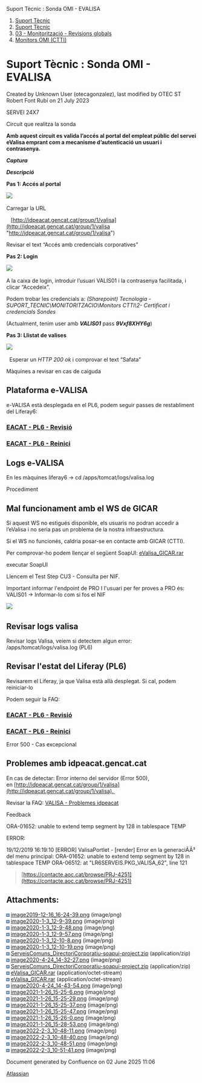 Suport Tècnic : Sonda OMI - EVALISA  

1.  [Suport Tècnic](index.html)
2.  [Suport Tècnic](13893782.html)
3.  [03 - Monitorització - Revisions globals](26313327.html)
4.  [Monitors OMI (CTTI)](26313608.html)

Suport Tècnic : Sonda OMI - EVALISA
===================================

Created by Unknown User (otecagonzalez), last modified by OTEC ST Robert Font Rubí on 21 July 2023

SERVEI 24X7

  

Circuit que realitza la sonda

**Amb aquest circuit es valida l’accés al portal del empleat públic del servei eValisa emprant com a mecanisme d’autenticació un usuari i contrasenya.**

**_Captura_**

**_Descripció_**

**Pas 1: Accés al portal**

![](attachments/30869354/64980001.png)

Carregar la URL

   [http://idpeacat.gencat.cat/group/1/valisa](http://idpeacat.gencat.cat/group/1/valisa "http://idpeacat.gencat.cat/group/1/valisa")

Revisar el text “Accés amb credencials corporatives”

**Pas 2: Login**

![](attachments/30869354/64980003.png)

A la caixa de login, introduir l’usuari VALIS01 i la contrasenya facilitada, i clicar “Accedeix”.

Podem trobar les credencials a: _(Sharepoint) Tecnologia - SUPORT\_TECNIC\\MONITORITZACIO\\Monitors CTTI\\2- Certificat i credencials Sondes_

  

(Actualment, tenim user amb **_VALIS01_** pass **_9Vxf8XHY6g_**)

**Pas 3: Llistat de valises**

![](attachments/30869354/64980005.png)

  Esperar un _HTTP 200 ok_ i comprovar el text “Safata” 

  

Màquines a revisar en cas de caiguda

Plataforma e-VALISA
-------------------

e-VALISA està desplegada en el PL6, podem seguir passes de restabliment del Liferay6:

### [EACAT - PL6 - Revisió](41520634.html)

### [EACAT - PL6 - Reinici](EACAT---PL6---Reinici_41520633.html)

Logs e-VALISA
-------------

En les màquines liferay6 → cd /apps/tomcat/logs/valisa.log

  

Procediment

Mal funcionament amb el WS de GICAR
-----------------------------------

Si aquest WS no estigués disponible, els usuaris no podran accedir a l’eValisa i no seria pas un problema de la nostra infraestructura.

Si el WS no funcionés, caldria posar-se en contacte amb GICAR (CTTI).

Per comprovar-ho podem llençar el següent SoapUI: [eValisa\_GICAR.rar](attachments/30869354/36341042.rar)

executar SoapUI

Llencem el Test Step CU3 - Consulta per NIF.

Important informar l'endpoint de PRO I l'usuari per fer proves a PRO és: VALIS01 → Informar-lo com si fos el NIF

![](attachments/30869354/41520479.png)

  

Revisar logs valisa
-------------------

Revisar logs Valisa, veiem si detectem algun error: /apps/tomcat/logs/valisa.log (PL6)

Revisar l'estat del Liferay (PL6)
---------------------------------

Revisarem el Liferay, ja que Valisa està allà desplegat. Si cal, podem reiniciar-lo

Podem seguir la FAQ: 

### [EACAT - PL6 - Revisió](41520634.html)

### [EACAT - PL6 - Reinici](EACAT---PL6---Reinici_41520633.html)

  

Error 500 - Cas excepcional

Problemes amb idpeacat.gencat.cat
---------------------------------

En cas de detectar: Error interno del servidor (Error 500), en [http://idpeacat.gencat.cat/group/1/valisa](http://idpeacat.gencat.cat/group/1/valisa). 

Revisar la FAQ: [VALISA - Problemes idpeacat](VALISA---Problemes-idpeacat_93356763.html)

  

  

Feedback

ORA-01652: unable to extend temp segment by 128 in tablespace TEMP

ERROR:

19/12/2019 16:19:10 \[ERROR\] ValisaPortlet - \[render\] Error en la generaciÃÂ³ del menu principal: ORA-01652: unable to extend temp segment by 128 in tablespace TEMP
ORA-06512: at "LR6SERVEIS.PKG\_VALISA\_62", line 121

> [https://contacte.aoc.cat/browse/PRJ-4251](https://contacte.aoc.cat/browse/PRJ-4251)

Attachments:
------------

![](images/icons/bullet_blue.gif) [image2019-12-16\_16-24-39.png](attachments/30869354/30869356.png) (image/png)  
![](images/icons/bullet_blue.gif) [image2020-1-3\_12-9-39.png](attachments/30869354/30869358.png) (image/png)  
![](images/icons/bullet_blue.gif) [image2020-1-3\_12-9-48.png](attachments/30869354/30869359.png) (image/png)  
![](images/icons/bullet_blue.gif) [image2020-1-3\_12-9-57.png](attachments/30869354/30869360.png) (image/png)  
![](images/icons/bullet_blue.gif) [image2020-1-3\_12-10-8.png](attachments/30869354/30869361.png) (image/png)  
![](images/icons/bullet_blue.gif) [image2020-1-3\_12-10-19.png](attachments/30869354/30869362.png) (image/png)  
![](images/icons/bullet_blue.gif) [ServeisComuns\_DirectoriCorporatiu-soapui-project.zip](attachments/30869354/36341041.zip) (application/zip)  
![](images/icons/bullet_blue.gif) [image2020-4-24\_14-32-27.png](attachments/30869354/36341039.png) (image/png)  
![](images/icons/bullet_blue.gif) [ServeisComuns\_DirectoriCorporatiu-soapui-project.zip](attachments/30869354/36341036.zip) (application/zip)  
![](images/icons/bullet_blue.gif) [eValisa\_GICAR.rar](attachments/30869354/36341043.rar) (application/octet-stream)  
![](images/icons/bullet_blue.gif) [eValisa\_GICAR.rar](attachments/30869354/36341042.rar) (application/octet-stream)  
![](images/icons/bullet_blue.gif) [image2020-4-24\_14-43-54.png](attachments/30869354/36341044.png) (image/png)  
![](images/icons/bullet_blue.gif) [image2021-1-26\_15-25-6.png](attachments/30869354/41520474.png) (image/png)  
![](images/icons/bullet_blue.gif) [image2021-1-26\_15-25-29.png](attachments/30869354/41520475.png) (image/png)  
![](images/icons/bullet_blue.gif) [image2021-1-26\_15-25-37.png](attachments/30869354/41520476.png) (image/png)  
![](images/icons/bullet_blue.gif) [image2021-1-26\_15-25-47.png](attachments/30869354/41520477.png) (image/png)  
![](images/icons/bullet_blue.gif) [image2021-1-26\_15-26-0.png](attachments/30869354/41520478.png) (image/png)  
![](images/icons/bullet_blue.gif) [image2021-1-26\_15-28-53.png](attachments/30869354/41520479.png) (image/png)  
![](images/icons/bullet_blue.gif) [image2022-2-3\_10-48-11.png](attachments/30869354/64980001.png) (image/png)  
![](images/icons/bullet_blue.gif) [image2022-2-3\_10-48-40.png](attachments/30869354/64980002.png) (image/png)  
![](images/icons/bullet_blue.gif) [image2022-2-3\_10-48-51.png](attachments/30869354/64980003.png) (image/png)  
![](images/icons/bullet_blue.gif) [image2022-2-3\_10-51-41.png](attachments/30869354/64980005.png) (image/png)  

Document generated by Confluence on 02 June 2025 11:06

[Atlassian](http://www.atlassian.com/)